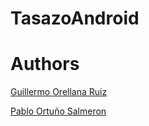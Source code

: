 # TasazoAndroid
# Authors
[Guillermo Orellana Ruiz](http://guillermoorellanaruiz.es)

[Pablo Ortuño Salmeron]()
